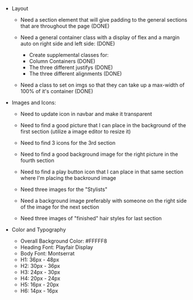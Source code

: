 - Layout

  - Need a section element that will give padding to the general sections that are throughout the page (DONE)

  - Need a general container class with a display of flex and a margin auto on right side and left side: (DONE)

    - Create supplemental classes for:
    - Column Containers (DONE)
    - The three different justifys (DONE)
    - The three different alignments (DONE)

  - Need a class to set on imgs so that they can take up a max-width of 100% of it's container (DONE)

- Images and Icons:

  - Need to update icon in navbar and make it transparent

  - Need to find a good picture that I can place in the background of the first section (utilize a image editor to resize it)

  - Need to find 3 icons for the 3rd section

  - Need to find a good background image for the right picture in the fourth section

  - Need to find a play button icon that I can place in that same section where I'm placing the backround image

  - Need three images for the "Stylists"

  - Need a background image preferably with someone on the right side of the image for the next section

  - Need three images of "finished" hair styles for last section

- Color and Typography
  - Overall Background Color: #FFFFF8
  - Heading Font: Playfair Display
  - Body Font: Montserrat
  - H1: 36px - 48px
  - H2: 30px - 36px
  - H3: 24px - 30px
  - H4: 20px - 24px
  - H5: 16px - 20px
  - H6: 14px - 16px
